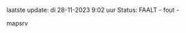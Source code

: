 laatste update: 
di 28-11-2023  9:02   uur 
Status: FAALT - fout - 
<div class="service R">mapsrv</div>